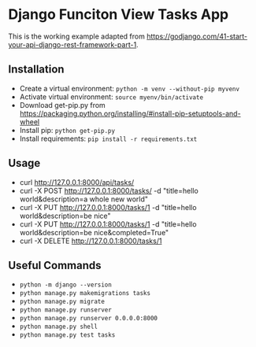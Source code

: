 # Django Funciton View Tasks App

This is the working example adapted from https://godjango.com/41-start-your-api-django-rest-framework-part-1.

## Installation
- Create a virtual environment: `python -m venv --without-pip myvenv`
- Activate virtual environment: `source myenv/bin/activate`
- Download get-pip.py from https://packaging.python.org/installing/#install-pip-setuptools-and-wheel
- Install pip: `python get-pip.py`
- Install requirements: `pip install -r requirements.txt`

## Usage
- curl http://127.0.0.1:8000/api/tasks/
- curl -X POST http://127.0.0.1:8000/tasks/ -d "title=hello world&description=a whole new world"
- curl -X PUT http://127.0.0.1:8000/tasks/1 -d "title=hello world&description=be nice"
- curl -X PUT http://127.0.0.1:8000/tasks/1 -d "title=hello world&description=be nice&completed=True"
- curl -X DELETE http://127.0.0.1:8000/tasks/1

## Useful Commands
- `python -m django --version`
- `python manage.py makemigrations tasks`
- `python manage.py migrate`
- `python manage.py runserver`
- `python manage.py runserver 0.0.0.0:8000`
- `python manage.py shell`
- `python manage.py test tasks`
